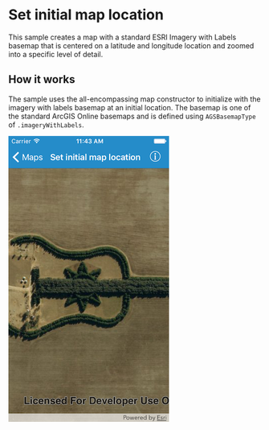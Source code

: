 # Set initial map location

This sample creates a map with a standard ESRI Imagery with Labels
basemap that is centered on a latitude and longitude location and zoomed
into a specific level of detail.

## How it works

The sample uses the all-encompassing map constructor to initialize with
the imagery with labels basemap at an initial location. The basemap is
one of the standard ArcGIS Online basemaps and is defined using
`AGSBasemapType` of `.imageryWithLabels`.

![](image1.png)
